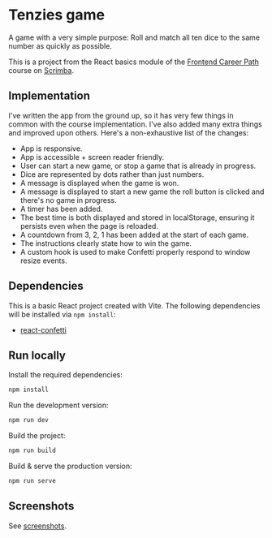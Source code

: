 # Tenzies game

A game with a very simple purpose: Roll and match all ten dice to the same number as quickly as possible.

This is a project from the React basics module of the [Frontend Career Path](https://scrimba.com/learn/frontend) course on [Scrimba](https://scrimba.com).

## Implementation

I've written the app from the ground up, so it has very few things in common with the course implementation. I've also added many extra things and improved upon others. Here's a non-exhaustive list of the changes:

* App is responsive.
* App is accessible + screen reader friendly.
* User can start a new game, or stop a game that is already in progress.
* Dice are represented by dots rather than just numbers.
* A message is displayed when the game is won.
* A message is displayed to start a new game the roll button is clicked and there's no game in progress.
* A timer has been added.
* The best time is both displayed and stored in localStorage, ensuring it persists even when the page is reloaded.
* A countdown from 3, 2, 1 has been added at the start of each game.
* The instructions clearly state how to win the game.
* A custom hook is used to make Confetti properly respond to window resize events.

## Dependencies

This is a basic React project created with Vite. The following dependencies will be installed via `npm install`:

* [react-confetti](https://www.npmjs.com/package/react-confetti)

## Run locally

Install the required dependencies:

```bash
npm install
```

Run the development version:

```bash
npm run dev
```

Build the project:

```bash
npm run build
```

Build & serve the production version:

```bash
npm run serve
```

## Screenshots

See [screenshots](screenshots/).
